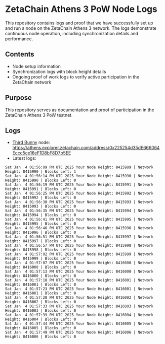 # ZetaChain Athens 3 PoW Node Logs
This repository contains logs and proof that we have successfully set up and run a node on the ZetaChain Athens 3 network. The logs demonstrate continuous node operation, including synchronization details and performance.

## Contents
- Node setup information
- Synchronization logs with block height details
- Ongoing proof of work logs to verify active participation in the ZetaChain network

## Purpose
This repository serves as documentation and proof of participation in the ZetaChain Athens 3 PoW testnet.

## Logs

- [Third Bunny](https://thirdbunny.xyz/) node: https://athens.explorer.zetachain.com/address/0x225254d35dE666064Eccc5ce16eF1D8bF8D7b5EE
- Latest logs:
```
Sat Jan  4 01:56:09 PM UTC 2025 Your Node Height: 8415989 | Network Height: 8415990 | Blocks Left: 1
Sat Jan  4 01:56:14 PM UTC 2025 Your Node Height: 8415990 | Network Height: 8415990 | Blocks Left: 0
Sat Jan  4 01:56:19 PM UTC 2025 Your Node Height: 8415991 | Network Height: 8415991 | Blocks Left: 0
Sat Jan  4 01:56:25 PM UTC 2025 Your Node Height: 8415992 | Network Height: 8415992 | Blocks Left: 0
Sat Jan  4 01:56:30 PM UTC 2025 Your Node Height: 8415993 | Network Height: 8415993 | Blocks Left: 0
Sat Jan  4 01:56:35 PM UTC 2025 Your Node Height: 8415994 | Network Height: 8415994 | Blocks Left: 0
Sat Jan  4 01:56:41 PM UTC 2025 Your Node Height: 8415995 | Network Height: 8415995 | Blocks Left: 0
Sat Jan  4 01:56:46 PM UTC 2025 Your Node Height: 8415996 | Network Height: 8415996 | Blocks Left: 0
Sat Jan  4 01:56:51 PM UTC 2025 Your Node Height: 8415997 | Network Height: 8415997 | Blocks Left: 0
Sat Jan  4 01:56:57 PM UTC 2025 Your Node Height: 8415998 | Network Height: 8415998 | Blocks Left: 0
Sat Jan  4 01:57:02 PM UTC 2025 Your Node Height: 8415999 | Network Height: 8415999 | Blocks Left: 0
Sat Jan  4 01:57:07 PM UTC 2025 Your Node Height: 8416000 | Network Height: 8416000 | Blocks Left: 0
Sat Jan  4 01:57:13 PM UTC 2025 Your Node Height: 8416000 | Network Height: 8416000 | Blocks Left: 0
Sat Jan  4 01:57:18 PM UTC 2025 Your Node Height: 8416001 | Network Height: 8416001 | Blocks Left: 0
Sat Jan  4 01:57:23 PM UTC 2025 Your Node Height: 8416001 | Network Height: 8416001 | Blocks Left: 0
Sat Jan  4 01:57:28 PM UTC 2025 Your Node Height: 8416002 | Network Height: 8416002 | Blocks Left: 0
Sat Jan  4 01:57:33 PM UTC 2025 Your Node Height: 8416003 | Network Height: 8416003 | Blocks Left: 0
Sat Jan  4 01:57:39 PM UTC 2025 Your Node Height: 8416004 | Network Height: 8416004 | Blocks Left: 0
Sat Jan  4 01:57:44 PM UTC 2025 Your Node Height: 8416005 | Network Height: 8416005 | Blocks Left: 0
Sat Jan  4 01:57:49 PM UTC 2025 Your Node Height: 8416006 | Network Height: 8416006 | Blocks Left: 0
```
